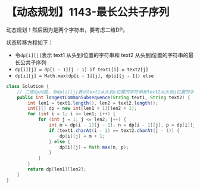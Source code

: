 # 【动态规划】1143-最长公共子序列

动态规划！然后因为是两个字符串，要考虑二维DP。

状态转移方程如下：

- 令`dp[i][j]`表示 text1 从头到i位置的字符串和 text2 从头到j位置的字符串的最长公共子序列
- `dp[i][j] = dp[i - 1][j - 1] if text1[i] = text2[j]`
- `dp[i][j] = Math.max(dp[i - 1][j], dp[i][j - 1]) else`

```java
class Solution {
    // 二维dp问题，令dp[i][j]表示text1从头到i位置的字符串和text2从头到j位置的字符串的最长公共子序列
    public int longestCommonSubsequence(String text1, String text2) {
        int len1 = text1.length(), len2 = text2.length();        
        int[][] dp = new int[len1 + 1][len2 + 1];
        for (int i = 1; i <= len1; i++) {
            for (int j = 1; j <= len2; j++) {
                int m = dp[i - 1][j - 1], n = dp[i - 1][j], p = dp[i][j - 1];
                if (text1.charAt(i - 1) == text2.charAt(j - 1)) {
                    dp[i][j] = m + 1;
                } else {
                    dp[i][j] = Math.max(n, p);
                }
            }
        }
        return dp[len1][len2];
    }
}
```

